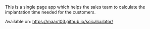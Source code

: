 This is a single page app which helps the sales team to calculate the implantation time needed for the customers.

Available on: https://maax103.github.io/scicalculator/
